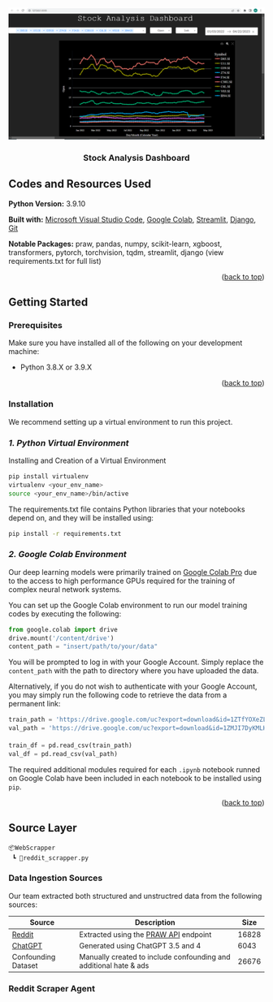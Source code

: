 <div align="center">
  <a>
    <img src="Stock Analysis Dashboard.png" alt="Logo" width="1250">
  </a>
  <h3 align="center">Stock Analysis Dashboard</h3>
</div>

## Codes and Resources Used

**Python Version:** 3.9.10

**Built with:** [Microsoft Visual Studio Code](https://code.visualstudio.com/), [Google Colab](https://colab.research.google.com/), [Streamlit](https://streamlit.io/), [Django](https://www.djangoproject.com/), [Git](https://git-scm.com/)

**Notable Packages:** praw, pandas, numpy, scikit-learn, xgboost, transformers, pytorch, torchvision, tqdm, streamlit, django (view requirements.txt for full list)

<p align="right">(<a href="#top">back to top</a>)</p>

## Getting Started

### **Prerequisites**

Make sure you have installed all of the following on your development machine:

- Python 3.8.X or 3.9.X

<p align="right">(<a href="#top">back to top</a>)</p>

### **Installation**

We recommend setting up a virtual environment to run this project.


### _1. Python Virtual Environment_

Installing and Creation of a Virtual Environment

```sh
pip install virtualenv
virtualenv <your_env_name>
source <your_env_name>/bin/active
```

The requirements.txt file contains Python libraries that your notebooks depend on, and they will be installed using:

```sh
pip install -r requirements.txt
```

### _2. Google Colab Environment_

Our deep learning models were primarily trained on [Google Colab Pro](https://colab.research.google.com) due to the access to high performance GPUs required for the training of complex neural network systems. 

You can set up the Google Colab environment to run our model training codes by executing the following:

```py
from google.colab import drive
drive.mount('/content/drive')
content_path = "insert/path/to/your/data"
```
You will be prompted to log in with your Google Account. Simply replace the ```content_path``` with the path to directory where you have uploaded the data.

Alternatively, if you do not wish to authenticate with your Google Account, you may simply run the following code to retrieve the data from a permanent link:

```py
train_path = 'https://drive.google.com/uc?export=download&id=1ZTfYOXeZLW57mLR7IegIFovi7FW1chS6'
val_path = 'https://drive.google.com/uc?export=download&id=1ZMJI7DyKMLHpHp-HBUO64kWbP6A-qj9k'

train_df = pd.read_csv(train_path)
val_df = pd.read_csv(val_path)
```

The required additional modules required for each ```.ipynb``` notebook runned on Google Colab have been included in each notebook to be installed using ```pip```.

<p align="right">(<a href="#top">back to top</a>)</p>


## Source Layer

```
📦WebScrapper
 ┗ 📜reddit_scrapper.py
```

### Data Ingestion Sources

Our team extracted both structured and unstructred data from the following sources:

| Source | Description | Size |
| ----------- | ----------- | ----------- |
| [Reddit](https://www.reddit.com/) | Extracted using the [PRAW API](https://praw.readthedocs.io/en/stable/) endpoint | 16828 |
| [ChatGPT](https://chat.openai.com/chat) | Generated using ChatGPT 3.5 and 4 | 6043 |
| Confounding Dataset | Manually created to include confounding and additional hate & ads | 26676 |

### Reddit Scraper Agent
